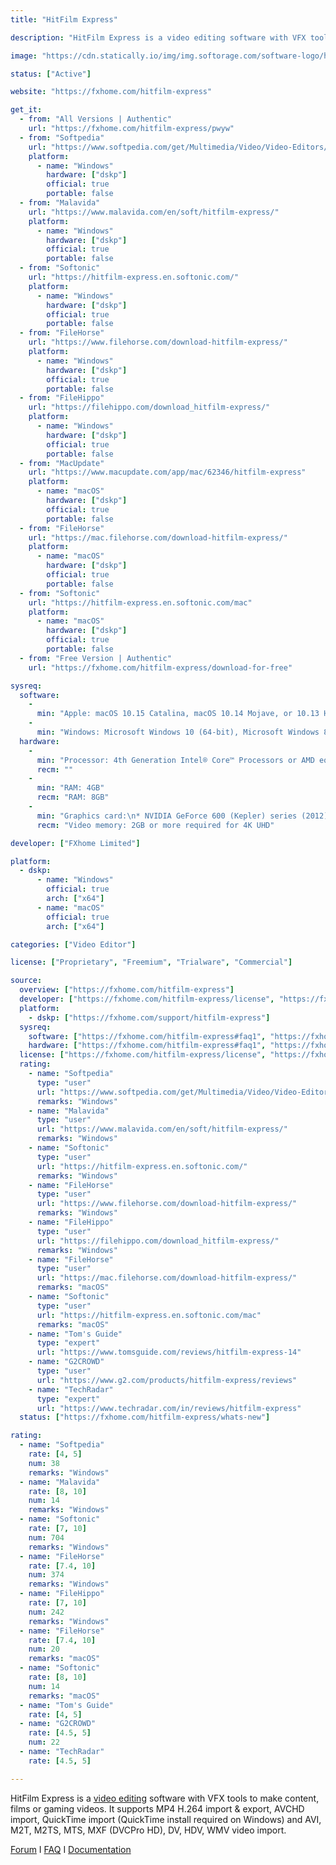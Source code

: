 ```yaml
---
title: "HitFilm Express"

description: "HitFilm Express is a video editing software with VFX tools to make content, films or gaming videos"

image: "https://cdn.statically.io/img/img.softorage.com/software-logo/hitfilm-express.png?h=64"

status: ["Active"]

website: "https://fxhome.com/hitfilm-express"

get_it:
  - from: "All Versions | Authentic"
    url: "https://fxhome.com/hitfilm-express/pwyw"
  - from: "Softpedia"
    url: "https://www.softpedia.com/get/Multimedia/Video/Video-Editors/HitFilm-Standard.shtml"
    platform:
      - name: "Windows"
        hardware: ["dskp"]
        official: true
        portable: false
  - from: "Malavida"
    url: "https://www.malavida.com/en/soft/hitfilm-express/"
    platform:
      - name: "Windows"
        hardware: ["dskp"]
        official: true
        portable: false
  - from: "Softonic"
    url: "https://hitfilm-express.en.softonic.com/"
    platform:
      - name: "Windows"
        hardware: ["dskp"]
        official: true
        portable: false
  - from: "FileHorse"
    url: "https://www.filehorse.com/download-hitfilm-express/"
    platform:
      - name: "Windows"
        hardware: ["dskp"]
        official: true
        portable: false
  - from: "FileHippo"
    url: "https://filehippo.com/download_hitfilm-express/"
    platform:
      - name: "Windows"
        hardware: ["dskp"]
        official: true
        portable: false
  - from: "MacUpdate"
    url: "https://www.macupdate.com/app/mac/62346/hitfilm-express"
    platform:
      - name: "macOS"
        hardware: ["dskp"]
        official: true
        portable: false
  - from: "FileHorse"
    url: "https://mac.filehorse.com/download-hitfilm-express/"
    platform:
      - name: "macOS"
        hardware: ["dskp"]
        official: true
        portable: false
  - from: "Softonic"
    url: "https://hitfilm-express.en.softonic.com/mac"
    platform:
      - name: "macOS"
        hardware: ["dskp"]
        official: true
        portable: false
  - from: "Free Version | Authentic"
    url: "https://fxhome.com/hitfilm-express/download-for-free"

sysreq:
  software:
    -
      min: "Apple: macOS 10.15 Catalina, macOS 10.14 Mojave, or 10.13 High Sierra"
    -
      min: "Windows: Microsoft Windows 10 (64-bit), Microsoft Windows 8 (64-bit)"
  hardware:
    -
      min: "Processor: 4th Generation Intel® Core™ Processors or AMD equivalent"
      recm: ""
    -
      min: "RAM: 4GB"
      recm: "RAM: 8GB"
    -
      min: "Graphics card:\n* NVIDIA GeForce 600 (Kepler) series (2012)\n* AMD Radeon R5 240 (2013)\n* Intel HD Graphics 5000 (GT3) (2013)\n* Video memory: 1 GB"
      recm: "Video memory: 2GB or more required for 4K UHD"

developer: ["FXhome Limited"]

platform:
  - dskp:
      - name: "Windows"
        official: true
        arch: ["x64"]
      - name: "macOS"
        official: true
        arch: ["x64"]

categories: ["Video Editor"]

license: ["Proprietary", "Freemium", "Trialware", "Commercial"]

source:
  overview: ["https://fxhome.com/hitfilm-express"]
  developer: ["https://fxhome.com/hitfilm-express/license", "https://fxhome.com/hitfilm-pro/license"]
  platform:
    - dskp: ["https://fxhome.com/support/hitfilm-express"]
  sysreq:
    software: ["https://fxhome.com/hitfilm-express#faq1", "https://fxhome.com/support/hitfilm-express"]
    hardware: ["https://fxhome.com/hitfilm-express#faq1", "https://fxhome.com/support/hitfilm-express"]
  license: ["https://fxhome.com/hitfilm-express/license", "https://fxhome.com/hitfilm-pro/license"]
  rating:
    - name: "Softpedia"
      type: "user"
      url: "https://www.softpedia.com/get/Multimedia/Video/Video-Editors/HitFilm-Standard.shtml"
      remarks: "Windows"
    - name: "Malavida"
      type: "user"
      url: "https://www.malavida.com/en/soft/hitfilm-express/"
      remarks: "Windows"
    - name: "Softonic"
      type: "user"
      url: "https://hitfilm-express.en.softonic.com/"
      remarks: "Windows"
    - name: "FileHorse"
      type: "user"
      url: "https://www.filehorse.com/download-hitfilm-express/"
      remarks: "Windows"
    - name: "FileHippo"
      type: "user"
      url: "https://filehippo.com/download_hitfilm-express/"
      remarks: "Windows"
    - name: "FileHorse"
      type: "user"
      url: "https://mac.filehorse.com/download-hitfilm-express/"
      remarks: "macOS"
    - name: "Softonic"
      type: "user"
      url: "https://hitfilm-express.en.softonic.com/mac"
      remarks: "macOS"
    - name: "Tom's Guide"
      type: "expert"
      url: "https://www.tomsguide.com/reviews/hitfilm-express-14"
    - name: "G2CROWD"
      type: "user"
      url: "https://www.g2.com/products/hitfilm-express/reviews"
    - name: "TechRadar"
      type: "expert"
      url: "https://www.techradar.com/in/reviews/hitfilm-express"
  status: ["https://fxhome.com/hitfilm-express/whats-new"]

rating:
  - name: "Softpedia"
    rate: [4, 5]
    num: 38
    remarks: "Windows"
  - name: "Malavida"
    rate: [8, 10]
    num: 14
    remarks: "Windows"
  - name: "Softonic"
    rate: [7, 10]
    num: 704
    remarks: "Windows"
  - name: "FileHorse"
    rate: [7.4, 10]
    num: 374
    remarks: "Windows"
  - name: "FileHippo"
    rate: [7, 10]
    num: 242
    remarks: "Windows"
  - name: "FileHorse"
    rate: [7.4, 10]
    num: 20
    remarks: "macOS"
  - name: "Softonic"
    rate: [8, 10]
    num: 14
    remarks: "macOS"
  - name: "Tom's Guide"
    rate: [4, 5]
  - name: "G2CROWD"
    rate: [4.5, 5]
    num: 22
  - name: "TechRadar"
    rate: [4.5, 5]

---
```

  HitFilm Express is a [video editing](/categories/video-editor/) software with VFX tools to make content, films or gaming videos. It supports MP4 H.264 import & export, AVCHD import, QuickTime import (QuickTime install required on Windows) and AVI, M2T, M2TS, MTS, MXF (DVCPro HD), DV, HDV, WMV video import.
  
  [Forum](https://fxhome.com/forum/categories/express-support)  I  [FAQ](https://fxhome.com/faqs/hitfilm-express)  I  [Documentation](https://fxhome.com/reference-manuals/hitfilm-express)
